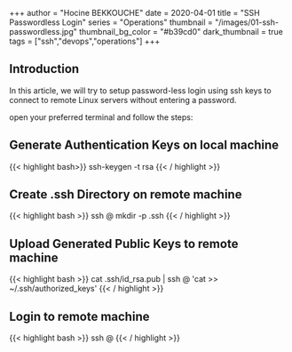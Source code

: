 +++
author = "Hocine BEKKOUCHE"
date = 2020-04-01
title = "SSH Passwordless Login"
series = "Operations"
thumbnail = "/images/01-ssh-passwordless.jpg"
thumbnail_bg_color = "#b39cd0"
dark_thumbnail = true
tags = ["ssh","devops","operations"]
+++
## Introduction
In this article, 
we will try to setup password-less login using ssh keys to connect to remote Linux servers 
without entering a password.

open your preferred terminal and follow the steps:
## Generate Authentication Keys on local machine
{{< highlight bash>}}
ssh-keygen -t rsa
{{< / highlight >}}
## Create .ssh Directory on remote machine
{{< highlight bash >}}
ssh <user>@<remote-ip-adress> mkdir -p .ssh
{{< / highlight >}}
## Upload Generated Public Keys to remote machine
{{< highlight bash >}}
cat .ssh/id_rsa.pub | ssh <user>@<remote-ip-adress> 'cat >> ~/.ssh/authorized_keys'
{{< / highlight >}}
## Login to remote machine
{{< highlight bash >}}
ssh <user>@<remote-ip-adress>
{{< / highlight >}}
